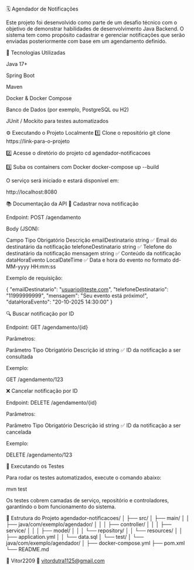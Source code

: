 🗓️ Agendador de Notificações

Este projeto foi desenvolvido como parte de um desafio técnico com o objetivo de demonstrar habilidades de desenvolvimento Java Backend.
O sistema tem como propósito cadastrar e gerenciar notificações que serão enviadas posteriormente com base em um agendamento definido.

🚀 Tecnologias Utilizadas

Java 17+

Spring Boot

Maven

Docker & Docker Compose

Banco de Dados (por exemplo, PostgreSQL ou H2)

JUnit / Mockito para testes automatizados

⚙️ Executando o Projeto Localmente
1️⃣ Clone o repositório
git clone https://link-para-o-projeto

2️⃣ Acesse o diretório do projeto
cd agendador-notificacoes

3️⃣ Suba os containers com Docker
docker-compose up --build


O serviço será iniciado e estará disponível em:

http://localhost:8080

📚 Documentação da API
📌 Cadastrar nova notificação

Endpoint:
POST /agendamento

Body (JSON):

Campo	Tipo	Obrigatório	Descrição
emailDestinatario	string	✅	Email do destinatário da notificação
telefoneDestinatario	string	✅	Telefone do destinatário da notificação
mensagem	string	✅	Conteúdo da notificação
dataHoraEvento	LocalDateTime	✅	Data e hora do evento no formato dd-MM-yyyy HH:mm:ss

Exemplo de requisição:

{
  "emailDestinatario": "usuario@teste.com",
  "telefoneDestinatario": "11999999999",
  "mensagem": "Seu evento está próximo!",
  "dataHoraEvento": "20-10-2025 14:30:00"
}

🔍 Buscar notificação por ID

Endpoint:
GET /agendamento/{id}

Parâmetros:

Parâmetro	Tipo	Obrigatório	Descrição
id	string	✅	ID da notificação a ser consultada

Exemplo:

GET /agendamento/123

❌ Cancelar notificação por ID

Endpoint:
DELETE /agendamento/{id}

Parâmetros:

Parâmetro	Tipo	Obrigatório	Descrição
id	string	✅	ID da notificação a ser cancelada

Exemplo:

DELETE /agendamento/123

🧪 Executando os Testes

Para rodar os testes automatizados, execute o comando abaixo:

mvn test


Os testes cobrem camadas de serviço, repositório e controladores, garantindo o bom funcionamento do sistema.

🧰 Estrutura do Projeto
agendador-notificacoes/
│
├── src/
│   ├── main/
│   │   ├── java/com/exemplo/agendador/
│   │   │   ├── controller/
│   │   │   ├── service/
│   │   │   ├── model/
│   │   │   └── repository/
│   │   └── resources/
│   │       ├── application.yml
│   │       └── data.sql
│   └── test/
│       └── java/com/exemplo/agendador/
│
├── docker-compose.yml
├── pom.xml
└── README.md

💼 Vitor2209
📧 vitordutra1125@gmail.com
